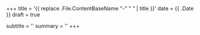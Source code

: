 +++
title = '{{ replace .File.ContentBaseName "-" " " | title }}'
date = {{ .Date }}
draft = true

subtitle = ''
summary = ''
+++
